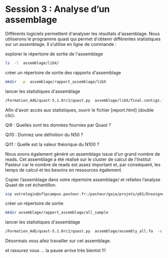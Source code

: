 # Session 3 : Analyse d’un assemblage

Différents logiciels permettent d'analyser les résultats d'assemblage. Nous utiliserons le programme quast qui permet d'obtenir différentes statistiques sur un assemblage. Il s’utilise en ligne de commande :

explorer le répertoire de sortie de l'assemblage

```sh
ls  -l  assemblage/libX/
```

créer un répertoire de sortie des rapports d'assemblage

```sh
mkdir  -p  assemblage/rapport_assemblage/libX
```

lancer les statistiques d'assemblage

```sh
/Formation_AdG/quast-5.1.0rc1/quast.py  assemblage/libX/final.contigs.fa  -o  assemblage/rapport_assemblage/libX/  >  log_files/quast_libX.log  2>&1 
```

Afin d'avoir accès aux statistiques, ouvrir le fichier [report.html] (double clic).

Qi9 : Quelles sont les données fournies par Quast ?

Qi10 : Donnez une définition du N50 ?

Qi11 : Quelle est la valeur théorique du N100 ?

Nous avons également généré un assemblage issue d'un grand nombre de reads. Cet assemblage a été réalisé sur le cluster de calcul de l'Institut Pasteur car le nombre de reads est assez important et, par conséquent, les temps de calcul et les besoins en ressources également.

Copier l’assemblage dans votre répertoire assemblage/ et refaites l’analyse Quast de cet échantillon.

```sh
scp votrelogin@sftpcampus.pasteur.fr:/pasteur/gaia/projets/p01/Enseignements/GAIA_ENSEIGNEMENTS/ANALYSE_DES_GENOMES_2021-2022/TP_Meta3C/assembly/assembly_all.fa assemblage/ 
``` 

créer un répertoire de sortie 
```sh
mkdir assemblage/rapport_assemblage/all_sample
```

lancer les statistiques d'assemblage
```sh
/Formation_AdG/quast-5.1.0rc1/quast.py  assemblage/assembly_all.fa  -o  assemblage/rapport_assemblage/all_sample  >  log_files/quast_XX.log  2>&1
```

Désormais vous allez travailler sur cet assemblage.

et rassurez vous ... la pause arrive très bientot !!!
